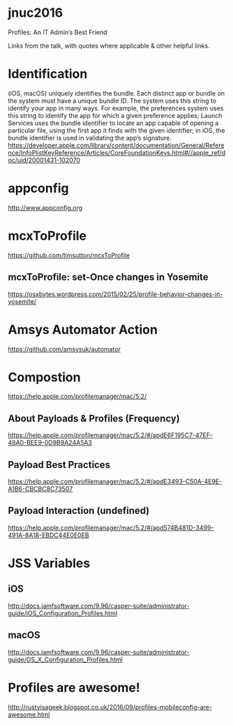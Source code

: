 # jnuc2016
Profiles: An IT Admin’s Best Friend

Links from the talk, with quotes where applicable & other helpful links.

# Identification
(iOS, macOS) uniquely identifies the bundle. Each distinct app or bundle on the system must have a unique bundle ID. The system uses this string to identify your app in many ways. For example, the preferences system uses this string to identify the app for which a given preference applies; Launch Services uses the bundle identifier to locate an app capable of opening a particular file, using the first app it finds with the given identifier; in iOS, the bundle identifier is used in validating the app’s signature.
https://developer.apple.com/library/content/documentation/General/Reference/InfoPlistKeyReference/Articles/CoreFoundationKeys.html#//apple_ref/doc/uid/20001431-102070

# appconfig
http://www.appconfig.org

# mcxToProfile
https://github.com/timsutton/mcxToProfile

## mcxToProfile: set-Once changes in Yosemite
https://osxbytes.wordpress.com/2015/02/25/profile-behavior-changes-in-yosemite/

# Amsys Automator Action
https://github.com/amsysuk/automator

# Compostion
https://help.apple.com/profilemanager/mac/5.2/

## About Payloads & Profiles (Frequency)
https://help.apple.com/profilemanager/mac/5.2/#/apdE6F195C7-47EF-48A0-BEE9-0D9B9A24A5A3

## Payload Best Practices
https://help.apple.com/profilemanager/mac/5.2/#/apdE3493-C50A-4E9E-A1B6-CBCBC8C73507

## Payload Interaction (undefined)
https://help.apple.com/profilemanager/mac/5.2/#/apd574B481D-3499-491A-8A18-EBDC44E0E0EB

# JSS Variables

## iOS
http://docs.jamfsoftware.com/9.96/casper-suite/administrator-guide/iOS_Configuration_Profiles.html

## macOS
http://docs.jamfsoftware.com/9.96/casper-suite/administrator-guide/OS_X_Configuration_Profiles.html

# Profiles are awesome!
http://rustyisageek.blogspot.co.uk/2016/09/profiles-mobileconfig-are-awesome.html

